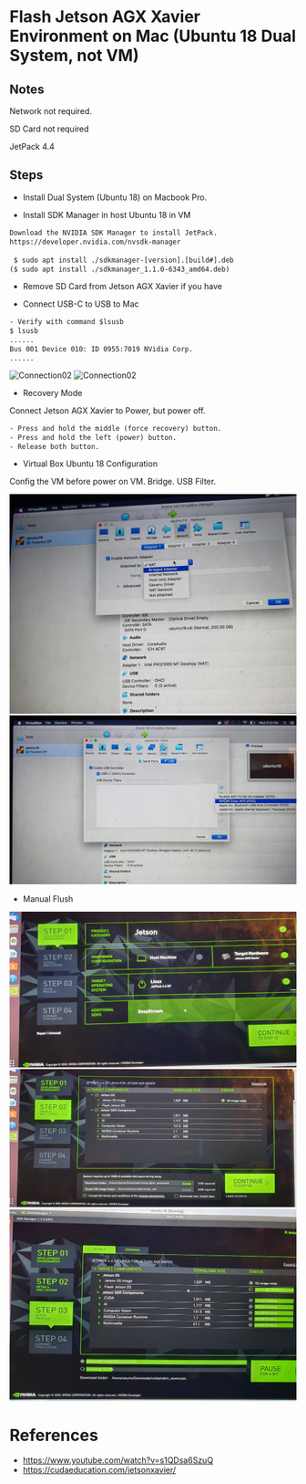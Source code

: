 # Flash Jetson AGX Xavier Environment on Mac (Ubuntu 18 Dual System, not VM)

## Notes

Network not required.

SD Card not required

JetPack 4.4

## Steps

- Install Dual System (Ubuntu 18) on Macbook Pro.

- Install SDK Manager in host Ubuntu 18 in VM

```
Download the NVIDIA SDK Manager to install JetPack.
https://developer.nvidia.com/nvsdk-manager

 $ sudo apt install ./sdkmanager-[version].[build#].deb 
($ sudo apt install ./sdkmanager_1.1.0-6343_amd64.deb)
```

- Remove SD Card from Jetson AGX Xavier if you have

- Connect USB-C to USB to Mac

```
- Verify with command $lsusb 
$ lsusb
......
Bus 001 Device 010: ID 0955:7019 NVidia Corp. 
......
```

![Connection02](res/agx_connection_02.jpg	)
![Connection02](res/agx_connection_03.jpg	)

- Recovery Mode

Connect Jetson AGX Xavier to Power, but power off.

    - Press and hold the middle (force recovery) button.
    - Press and hold the left (power) button.
    - Release both button.


- Virtual Box Ubuntu 18 Configuration

Config the VM before power on VM. Bridge. USB Filter.

![VMConfig1](res/agx_vm_01.jpg)
![VMConfig2](res/agx_vm_02.jpg)

- Manual Flush

![Flash01](res/agx_sdk_ui_1.jpg)
![Flash01](res/agx_sdk_ui_2.jpg)
![Flash01](res/agx_sdk_ui_3.jpg)

# References

- https://www.youtube.com/watch?v=s1QDsa6SzuQ
- https://cudaeducation.com/jetsonxavier/
